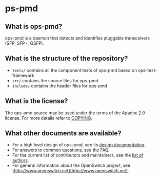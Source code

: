 
ps-pmd
=======

What is ops-pmd?
----------------
ops-pmd is a daemon that detects and identifies pluggable transceivers (SFP, SFP+, QSFP).

What is the structure of the repository?
----------------------------------------
* `tests/` contains all the component tests of ops-pmd based on ops-test-framework
* `src/` contains the source files for ops-pmd
* `include/` contains the header files for ops-pmd

What is the license?
--------------------
The ops-pmd source may be used under the terms of the Apache 2.0 license. For more details refer to [COPYING](https://git.openswitch.net/cgit/openswitch/ops-pmd/tree/COPYING).

What other documents are available?
--------------------
- For a high level design of ops-pmd, see its [design documentation](http://www.openswitch.net/documents/dev/ops-pmd/DESIGN).
- For answers to common questions, see the [FAQ](https://git.openswitch.net/cgit/openswitch/ops-pmd/tree/FAQ.md).
- For the current list of contributors and maintainers, see the [list of authors](https://git.openswitch.net/cgit/openswitch/ops-fand/tree/AUTHORS).
- For general information about the OpenSwitch project, see [http://www.openswitch.net](http://www.openswitch.net).
